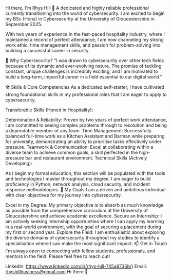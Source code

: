 Hi there, I'm Rhys Hill 👋
A dedicated and highly reliable professional currently transitioning into the world of cybersecurity. I am excited to begin my BSc (Hons) in Cybersecurity at the University of Gloucestershire in September 2025.

With two years of experience in the fast-paced hospitality industry, where I maintained a record of perfect attendance, I am now channeling my strong work ethic, time management skills, and passion for problem-solving into building a successful career in security.

🚀 Why Cybersecurity?
"I was drawn to cybersecurity over other tech fields because of its dynamic and ever-evolving nature. The promise of tackling constant, unique challenges is incredibly exciting, and I am motivated to build a long-term, impactful career in a field essential to our digital world."

🛠️ Skills & Core Competencies
As a dedicated self-starter, I have cultivated strong foundational skills in my professional roles that I am eager to apply to cybersecurity.

Transferable Skills (Honed in Hospitality):

Determination & Reliability: Proven by two years of perfect work attendance, I am committed to seeing complex problems through to resolution and being a dependable member of any team.
Time Management: Successfully balanced full-time work as a Kitchen Assistant and Barman while preparing for university, demonstrating an ability to prioritise tasks effectively under pressure.
Teamwork & Communication: Excel at collaborating within a diverse team to achieve common goals, a skill perfected in the high-pressure bar and restaurant environment.
Technical Skills (Actively Developing):

As I begin my formal education, this section will be populated with the tools and technologies I master throughout my degree. I am eager to build proficiency in Python, network analysis, cloud security, and incident response methodologies.
🎯 My Goals
I am a driven and ambitious individual with clear objectives for my journey into cybersecurity.

Excel in my Degree: My primary objective is to absorb as much knowledge as possible from the comprehensive curriculum at the University of Gloucestershire and achieve academic excellence.
Secure an Internship: I am actively seeking internship opportunities where I can apply my learning in a real-world environment, with the goal of securing a placement during my first or second year.
Explore the Field: I am enthusiastic about exploring the diverse domains of cybersecurity throughout my studies to identify a specialisation where I can make the most significant impact.
📫 Get in Touch
I'm always open to connecting with fellow students, professionals, and mentors in the field. Please feel free to reach out!

LinkedIn: https://www.linkedin.com/in/rhys-hill-745a9736b/)
Email: rhyshillbusiness@gmail.com Hi there 👋

<!--
**RhysHillGameDev/RhysHillGameDev** is a ✨ _special_ ✨ repository because its `README.md` (this file) appears on your GitHub profile.

Here are some ideas to get you started:

- 🔭 I’m currently working on ...
- 🌱 I’m currently learning ...
- 👯 I’m looking to collaborate on ...
- 🤔 I’m looking for help with ...
- 💬 Ask me about ...
- 📫 How to reach me: ...
- 😄 Pronouns: ...
- ⚡ Fun fact: ...
-->
